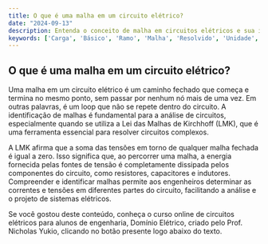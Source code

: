 ```yaml
---
title: O que é uma malha em um circuito elétrico?
date: "2024-09-13"
description: Entenda o conceito de malha em circuitos elétricos e sua importância na análise de circuitos.
keywords: ['Carga', 'Básico', 'Ramo', 'Malha', 'Resolvido', 'Unidade', 'Submúltiplo']
---
```


## O que é uma malha em um circuito elétrico?

Uma malha em um circuito elétrico é um caminho fechado que começa e termina no mesmo ponto, sem passar por nenhum nó mais de uma vez. Em outras palavras, é um loop que não se repete dentro do circuito. A identificação de malhas é fundamental para a análise de circuitos, especialmente quando se utiliza a Lei das Malhas de Kirchhoff (LMK), que é uma ferramenta essencial para resolver circuitos complexos.

A LMK afirma que a soma das tensões em torno de qualquer malha fechada é igual a zero. Isso significa que, ao percorrer uma malha, a energia fornecida pelas fontes de tensão é completamente dissipada pelos componentes do circuito, como resistores, capacitores e indutores. Compreender e identificar malhas permite aos engenheiros determinar as correntes e tensões em diferentes partes do circuito, facilitando a análise e o projeto de sistemas elétricos.

Se você gostou deste conteúdo, conheça o curso online de circuitos elétricos para alunos de engenharia, Domínio Elétrico, criado pelo Prof. Nicholas Yukio, clicando no botão presente logo abaixo do texto.